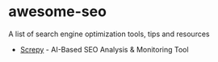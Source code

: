 # awesome-seo
A list of search engine optimization tools, tips and resources

- [Screpy](https://screpy.com) - AI-Based SEO Analysis & Monitoring Tool
